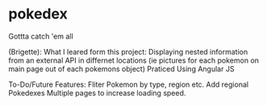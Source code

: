 # pokedex
Gottta catch 'em all 


(Brigette): 
What I leared form this project: 
  Displaying nested information from an external API in differnet locations (ie pictures for each pokemon on main page out of each pokemons object)
  Praticed Using Angular JS 

To-Do/Future Features:
  Fliter Pokemon by type, region etc. 
  Add regional Pokedexes 
  Multiple pages to increase loading speed.
